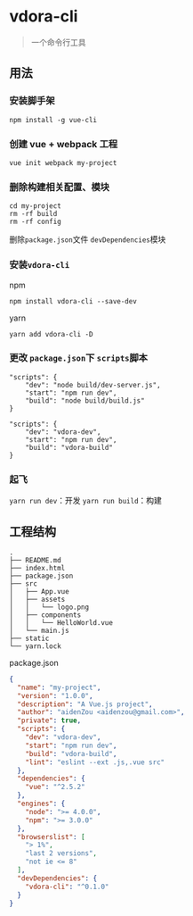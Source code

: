 # vdora-cli

> 一个命令行工具


## 用法

### 安装脚手架

```
npm install -g vue-cli
```


### 创建 vue + webpack 工程

```
vue init webpack my-project
```


### 删除构建相关配置、模块

```
cd my-project
rm -rf build
rm -rf config
```

删除`package.json`文件 `devDependencies`模块


### 安装`vdora-cli`

npm

```
npm install vdora-cli --save-dev
```

yarn

```
yarn add vdora-cli -D
```


### 更改 `package.json`下 `scripts`脚本

```
"scripts": {
    "dev": "node build/dev-server.js",
    "start": "npm run dev",
    "build": "node build/build.js"
}
```

```
"scripts": {
    "dev": "vdora-dev",
    "start": "npm run dev",
    "build": "vdora-build"
}
```


### 起飞

`yarn run dev`：开发
`yarn run build`：构建


## 工程结构

```
.
├── README.md
├── index.html
├── package.json
├── src
│   ├── App.vue
│   ├── assets
│   │   └── logo.png
│   ├── components
│   │   └── HelloWorld.vue
│   └── main.js
├── static
└── yarn.lock
```

package.json

```json
{
  "name": "my-project",
  "version": "1.0.0",
  "description": "A Vue.js project",
  "author": "aidenZou <aidenzou@gmail.com>",
  "private": true,
  "scripts": {
    "dev": "vdora-dev",
    "start": "npm run dev",
    "build": "vdora-build",
    "lint": "eslint --ext .js,.vue src"
  },
  "dependencies": {
    "vue": "^2.5.2"
  },
  "engines": {
    "node": ">= 4.0.0",
    "npm": ">= 3.0.0"
  },
  "browserslist": [
    "> 1%",
    "last 2 versions",
    "not ie <= 8"
  ],
  "devDependencies": {
    "vdora-cli": "^0.1.0"
  }
}
```


